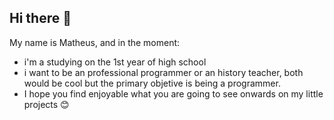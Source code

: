 ## Hi there 👋
My name is Matheus, and in the moment: 
- i'm a studying on the 1st year of high school
- i want to be an professional programmer or an history teacher, both would be cool but the primary objetive is being a programmer.
- I hope you find enjoyable what you are going to see onwards on my little projects 😊
